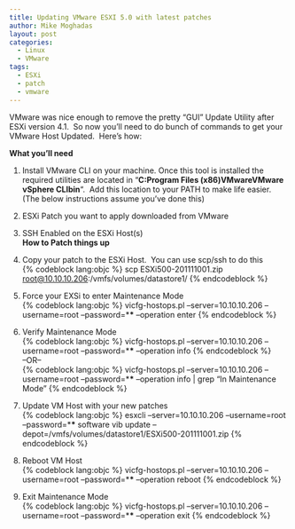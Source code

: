 ```yaml
---
title: Updating VMware ESXI 5.0 with latest patches
author: Mike Moghadas
layout: post
categories:
  - Linux
  - VMware
tags:
  - ESXi
  - patch
  - vmware
---
```

VMware was nice enough to remove the pretty &#8220;GUI&#8221; Update Utility after ESXi version 4.1.  So now you&#8217;ll need to do bunch of commands to get your VMware Host Updated.  Here&#8217;s how:

**What you&#8217;ll need**  
1. Install VMware CLI on your machine. Once this tool is installed the required utilities are located in &#8220;**C:Program Files (x86)VMwareVMware vSphere CLIbin**&#8220;.  Add this location to your PATH to make life easier. (The below instructions assume you&#8217;ve done this)

<!--more-->

2. ESXi Patch you want to apply downloaded from VMware

3. SSH Enabled on the ESXi Host(s)  
**How to Patch things up **

1. Copy your patch to the ESXi Host.  You can use scp/ssh to do this  
{% codeblock lang:objc %} scp ESXi500-201111001.zip root@10.10.10.206:/vmfs/volumes/datastore1/ {% endcodeblock %}  
2. Force your EXSi to enter Maintenance Mode  
{% codeblock lang:objc %} vicfg-hostops.pl &#8211;server=10.10.10.206 &#8211;username=root &#8211;password=\***\*** &#8211;operation enter {% endcodeblock %}  
3. Verify Maintenance Mode  
{% codeblock lang:objc %} vicfg-hostops.pl &#8211;server=10.10.10.206 &#8211;username=root &#8211;password=\***\*** &#8211;operation info {% endcodeblock %}  
&#8211;OR&#8211;  
{% codeblock lang:objc %} vicfg-hostops.pl &#8211;server=10.10.10.206 &#8211;username=root &#8211;password=\***\*** &#8211;operation info | grep &#8220;In Maintenance Mode&#8221; {% endcodeblock %}  
4. Update VM Host with your new patches  
{% codeblock lang:objc %} esxcli &#8211;server=10.10.10.206 &#8211;username=root &#8211;password=\***\*** software vib update &#8211;depot=/vmfs/volumes/datastore1/ESXi500-201111001.zip {% endcodeblock %}  
5. Reboot VM Host  
{% codeblock lang:objc %} vicfg-hostops.pl &#8211;server=10.10.10.206 &#8211;username=root &#8211;password=\***\*** &#8211;operation reboot {% endcodeblock %}  
6. Exit Maintenance Mode  
{% codeblock lang:objc %} vicfg-hostops.pl &#8211;server=10.10.10.206 &#8211;username=root &#8211;password=\***\*** &#8211;operation exit {% endcodeblock %}
